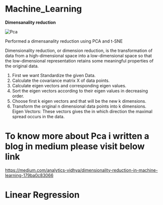 # Machine_Learning
   
**Dimensanality reduction** 

![Pca](https://encrypted-tbn0.gstatic.com/images?q=tbn%3AANd9GcSlBnJfk3e3veBL_RX7B2PBRCFpkXNC9B8F0g&usqp=CAU )

Performed a dimensanality reduction using PCA and t-SNE 


Dimensionality reduction, or dimension reduction, is the transformation of data from a high-dimensional space into a low-dimensional space so that the low-dimensional representation retains some meaningful properties of the original data.

1. First we want Standardize the given Data.
2. Calculate the covariance matrix X of data points.
3. Calculate eigen vectors and corresponding eigen values.
4. Sort the eigen vectors according to their eigen values in decreasing order.
5. Choose first k eigen vectors and that will be the new k dimensions.
6. Transform the original n dimensional data points into k dimensions.
Eigen Vectors: These vectors gives the in which direction the maximal spread occurs in the data.

# To know more about Pca i written a blog in medium please visit below link

https://medium.com/analytics-vidhya/dimensionality-reduction-in-machine-learning-179ba0c83066

# Linear Regression
 
